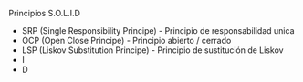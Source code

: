 Principios S.O.L.I.D

- SRP (Single Responsibility Principe) - Principio de responsabilidad unica
- OCP (Open Close Principe) - Principio abierto / cerrado
- LSP (Liskov Substitution Principe) - Principio de sustitución de Liskov
- I
- D
